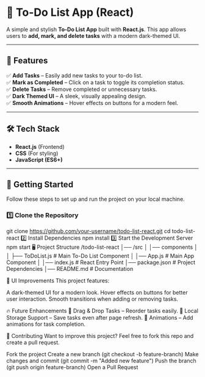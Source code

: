 # 📝 To-Do List App (React)

A simple and stylish **To-Do List App** built with **React.js**. This app allows users to **add, mark, and delete tasks** with a modern dark-themed UI.

---

## 📌 Features

✅ **Add Tasks** – Easily add new tasks to your to-do list.  
✅ **Mark as Completed** – Click on a task to toggle its completion status.  
✅ **Delete Tasks** – Remove completed or unnecessary tasks.  
✅ **Dark Themed UI** – A sleek, visually appealing design.  
✅ **Smooth Animations** – Hover effects on buttons for a modern feel.  

---

## 🛠️ Tech Stack

- **React.js** (Frontend)
- **CSS** (For styling)
- **JavaScript (ES6+)**

---

## 🚀 Getting Started

Follow these steps to set up and run the project on your local machine.

### 1️⃣ Clone the Repository  

git clone https://github.com/your-username/todo-list-react.git
cd todo-list-react
2️⃣ Install Dependencies
npm install
3️⃣ Start the Development Server
npm start
🖥️ Project Structure
/todo-list-react
│── /src
│   │── components
│   │   ├── ToDoList.js  # Main To-Do List Component
│   │── App.js           # Main App Component
│   │── index.js         # React Entry Point
│── package.json         # Project Dependencies
│── README.md            # Documentation


🎨 UI Improvements
This project features:

A dark-themed UI for a modern look.
Hover effects on buttons for better user interaction.
Smooth transitions when adding or removing tasks.

🔥 Future Enhancements
🔹 Drag & Drop Tasks – Reorder tasks easily.
🔹 Local Storage Support – Save tasks even after page refresh.
🔹 Animations – Add animations for task completion.

🤝 Contributing
Want to improve this project? Feel free to fork this repo and create a pull request.

Fork the project
Create a new branch (git checkout -b feature-branch)
Make changes and commit (git commit -m "Added new feature")
Push the branch (git push origin feature-branch)
Open a Pull Request
